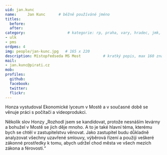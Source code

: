 ```yaml
---
uid: jan.kunc
name:     Jan Kunc  	# běžně používáné jméno
titles:
  before:
  after:
category:                 	# kategorie: rp, praha, vary, hradec, jmk, senat
- ulk
- pms
ordpms: 4
img: people/jan-kunc.jpg   # 165 x 220
description: Místopředseda MS Most       	# kratký popis, max 160 znaků
mail:
- jan.kunc@pirati.cz
mob:	
profiles:
  github:
  facebook: 
  twitter: 
  flickr: 
---
```

Honza vystudoval Ekonomické lyceum v Mostě a v současné době se věnuje práci s počítači a videoprodukci.

Několik slov Honzy „Rozhodl jsem se kandidovat, protože nesnáším levárny a bohužel v Mostě se jich děje mnoho. A to je také hlavní téma, kterému bych se chtěl v zastupitelstvu věnovat. Jako zastupitel budu důkladně analyzovat všechny uzavřené smlouvy, výběrová řízení a použiji veškeré zákonné prostředky k tomu, abych udržel chod města ve všech mezích zákona a férovosti.“
